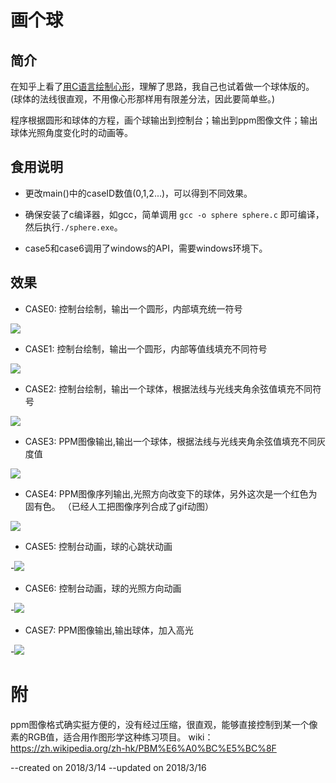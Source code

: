 #  画个球
## 简介
在知乎上看了[用C语言绘制心形](https://www.zhihu.com/question/20187195/answer/34873279)，理解了思路，我自己也试着做一个球体版的。(球体的法线很直观，不用像心形那样用有限差分法，因此要简单些。)

程序根据圆形和球体的方程，画个球输出到控制台；输出到ppm图像文件；输出球体光照角度变化时的动画等。

## 食用说明
- 更改main()中的caseID数值(0,1,2...)，可以得到不同效果。

- 确保安装了c编译器，如gcc，简单调用 `gcc -o sphere sphere.c` 即可编译，然后执行`./sphere.exe`。

- case5和case6调用了windows的API，需要windows环境下。

## 效果
- CASE0: 控制台绘制，输出一个圆形，内部填充统一符号

![ ](case0.png)  

- CASE1: 控制台绘制，输出一个圆形，内部等值线填充不同符号

![ ](case1.png)  

- CASE2: 控制台绘制，输出一个球体，根据法线与光线夹角余弦值填充不同符号

![ ](case2.png)  

- CASE3: PPM图像输出,输出一个球体，根据法线与光线夹角余弦值填充不同灰度值

![ ](case3.png)  

- CASE4: PPM图像序列输出,光照方向改变下的球体，另外这次是一个红色为固有色。
 （已经人工把图像序列合成了gif动图）

![ ](case4.gif)  

- CASE5: 控制台动画，球的心跳状动画
 
-![ ](case5.gif)  

- CASE6: 控制台动画，球的光照方向动画
 
-![ ](case6.gif)  

- CASE7: PPM图像输出,输出球体，加入高光

-![ ](case7.png)  


# 附
ppm图像格式确实挺方便的，没有经过压缩，很直观，能够直接控制到某一个像素的RGB值，适合用作图形学这种练习项目。
wiki：https://zh.wikipedia.org/zh-hk/PBM%E6%A0%BC%E5%BC%8F


--created on 2018/3/14 
--updated on 2018/3/16 

